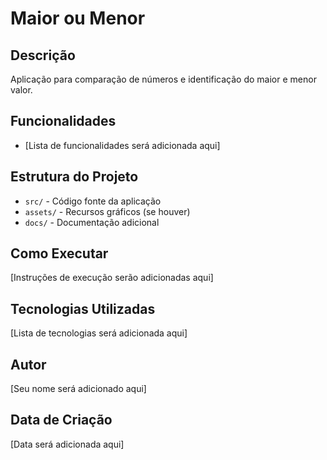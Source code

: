# Maior ou Menor

## Descrição
Aplicação para comparação de números e identificação do maior e menor valor.

## Funcionalidades
- [Lista de funcionalidades será adicionada aqui]

## Estrutura do Projeto
- `src/` - Código fonte da aplicação
- `assets/` - Recursos gráficos (se houver)
- `docs/` - Documentação adicional

## Como Executar
[Instruções de execução serão adicionadas aqui]

## Tecnologias Utilizadas
[Lista de tecnologias será adicionada aqui]

## Autor
[Seu nome será adicionado aqui]

## Data de Criação
[Data será adicionada aqui] 